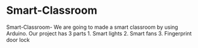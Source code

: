 # Smart-Classroom
Smart-Classroom- We are going to made a smart classroom by using Arduino. Our project has 3 parts   1. Smart lights 2. Smart fans   3. Fingerprint door lock
